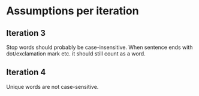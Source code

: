 # Assumptions per iteration

## Iteration 3
Stop words should probably be case-insensitive.
When sentence ends with dot/exclamation mark etc. it should still count as a word.

## Iteration 4
Unique words are not case-sensitive.
